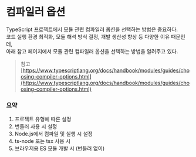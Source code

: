 # 컴파일러 옵션
TypeScript 프로젝트에서 모듈 관련 컴파일러 옵션을 선택하는 방법은 중요하다. <br>
코드 실행 환경 최적화, 모듈 해석 방식 결정, 개발 생산성 향상 등 다양한 이유 때문인데, <br>
아래 참고 페이지에서 모듈 관련 컴파일러 옵션을 선택하는 방법을 알려주고 있다.
> 참고 [https://www.typescriptlang.org/docs/handbook/modules/guides/choosing-compiler-options.html](https://www.typescriptlang.org/docs/handbook/modules/guides/choosing-compiler-options.html)

### 요약

1. 프로젝트 유형에 따른 설정
2. 번들러 사용 시 설정
3. Node.js에서 컴파일 및 실행 시 설정
4. ts-node 또는 tsx 사용 시
5. 브라우저용 ES 모듈 개발 시 (번들러 없이)
